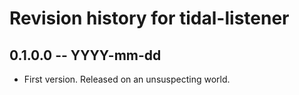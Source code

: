 # Revision history for tidal-listener

## 0.1.0.0 -- YYYY-mm-dd

* First version. Released on an unsuspecting world.
